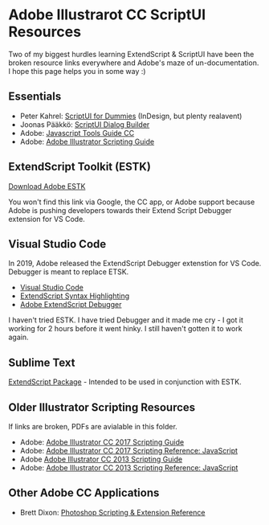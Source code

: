 # Adobe Illustrarot CC ScriptUI Resources

Two of my biggest hurdles learning ExtendScript & ScriptUI have been the broken resource links everywhere and Adobe's maze of un-documentation. I hope this page helps you in some way :)


## Essentials

* Peter Kahrel: [ScriptUI for Dummies](https://creativepro.com/files/kahrel/indesign/scriptui.html) (InDesign, but plenty realavent)
* Joonas Pääkkö: [ScriptUI Dialog Builder](https://scriptui.joonas.me/)
* Adobe: [Javascript Tools Guide CC](https://estk.aenhancers.com/index.html)
* Adobe: [Adobe Illustrator Scripting Guide](https://illustrator-scripting-guide.readthedocs.io/) 


## ExtendScript Toolkit (ESTK)

[Download Adobe ESTK](https://github.com/Adobe-CEP/CEP-Resources/tree/master/ExtendScript-Toolkit) 

You won't find this link via Google, the CC app, or Adobe support because Adobe is pushing developers towards their Extend Script Debugger extension for VS Code.


## Visual Studio Code

In 2019, Adobe released the ExtendScript Debugger extenstion for VS Code. Debugger is meant to replace ETSK.

* [Visual Studio Code](https://code.visualstudio.com/)
* [ExtendScript Syntax Highlighting](https://marketplace.visualstudio.com/items?itemName=hennamann.jsx)
* [Adobe ExtendScript Debugger](https://marketplace.visualstudio.com/items?itemName=Adobe.extendscript-debug)

I haven't tried ESTK. I have tried Debugger and it made me cry - I got it working for 2 hours before it went hinky. I still haven't gotten it to work again. 


## Sublime Text

[ExtendScript Package](https://packagecontrol.io/packages/ExtendScript) - Intended to be used in conjunction with ESTK. 


## Older Illustrator Scripting Resources

If links are broken, PDFs are avialable in this folder. 

* Adobe: [Adobe Illustrator CC 2017 Scripting Guide](https://www.adobe.com/content/dam/acom/en/devnet/illustrator/pdf/AI_ScriptGd_2017.pdf)
* Adobe: [Adobe Illustrator CC 2017 Scripting Reference: JavaScript](https://www.adobe.com/content/dam/acom/en/devnet/illustrator/pdf/Illustrator_JavaScript_Scripting_Reference_2017.pdf)
* Adobe [Adobe Illustrator CC 2013 Scripting Guide](https://www.adobe.com/content/dam/acom/en/devnet/illustrator/pdf/Illustrator_Scripting_Guide_cc.pdf)
* Adobe: [Adobe Illustrator CC 2013 Scripting Reference: JavaScript](https://www.adobe.com/content/dam/acom/en/devnet/illustrator/pdf/Illustrator_Scriptin_Reference_JavaScript_cc.pdf)


## Other Adobe CC Applications

* Brett Dixon: [Photoshop Scripting & Extension Reference](https://theiviaxx.github.io/photoshop-docs/index.html#)
